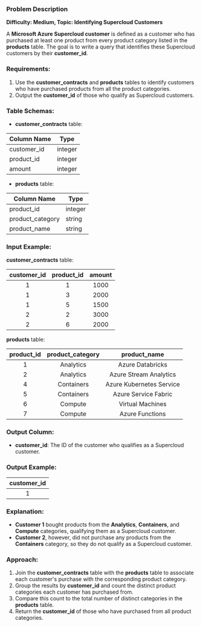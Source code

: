 ### Problem Description

**Difficulty: Medium, Topic: Identifying Supercloud Customers**

A **Microsoft Azure Supercloud customer** is defined as a customer who has purchased at least one product from every product category listed in the **products** table. The goal is to write a query that identifies these Supercloud customers by their **customer_id**.

### Requirements:
1. Use the **customer_contracts** and **products** tables to identify customers who have purchased products from all the product categories.
2. Output the **customer_id** of those who qualify as Supercloud customers.

### Table Schemas:

- **customer_contracts** table:

| Column Name  | Type    |
|--------------|---------|
| customer_id  | integer |
| product_id   | integer |
| amount       | integer |

- **products** table:

| Column Name      | Type    |
|------------------|---------|
| product_id       | integer |
| product_category | string  |
| product_name     | string  |

### Input Example:

**customer_contracts** table:

| customer_id | product_id | amount |
|:-----------:|:----------:|:------:|
| 1           | 1          | 1000   |
| 1           | 3          | 2000   |
| 1           | 5          | 1500   |
| 2           | 2          | 3000   |
| 2           | 6          | 2000   |

**products** table:

| product_id | product_category | product_name              |
|:----------:|:----------------:|:-------------------------:|
| 1          | Analytics         | Azure Databricks          |
| 2          | Analytics         | Azure Stream Analytics    |
| 4          | Containers        | Azure Kubernetes Service  |
| 5          | Containers        | Azure Service Fabric      |
| 6          | Compute           | Virtual Machines          |
| 7          | Compute           | Azure Functions           |

### Output Column:
- **customer_id**: The ID of the customer who qualifies as a Supercloud customer.

### Output Example:

| customer_id |
|:-----------:|
| 1           |

### Explanation:
- **Customer 1** bought products from the **Analytics**, **Containers**, and **Compute** categories, qualifying them as a Supercloud customer.
- **Customer 2**, however, did not purchase any products from the **Containers** category, so they do not qualify as a Supercloud customer.

### Approach:
1. Join the **customer_contracts** table with the **products** table to associate each customer's purchase with the corresponding product category.
2. Group the results by **customer_id** and count the distinct product categories each customer has purchased from.
3. Compare this count to the total number of distinct categories in the **products** table.
4. Return the **customer_id** of those who have purchased from all product categories.

